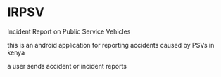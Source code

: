 # IRPSV
Incident Report on Public Service Vehicles

this is an android application for reporting accidents caused by PSVs in kenya

a user sends accident or incident reports
